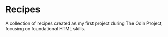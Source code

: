 # Recipes
A collection of recipes created as my first project during The Odin Project, focusing on foundational HTML skills.
